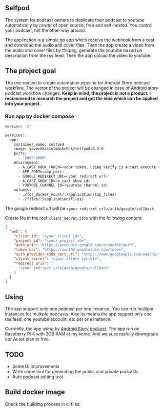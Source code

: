 ## Selfpod

The system for podcast owners to duplicate their podcast to youtube automatically by power of open source; free and
self-hosted. You control your podcast, not the other way around.

The application is a simple go app which receive the webhook from a cast and download the audio and cover files.
Then the app create a video from the audio and cover files by ffmpeg, generate the youtube based on description from the
rss feed. Then the app upload the video to youtube.

## The project goal

The one reason to create automation pipeline for Android Story podcast workflow. The vector of the project will be
changed in case of Android story podcast workflow changes. **Keep in mind, the project is not a product. I recommend to
research the project and get the idea which can be applied into your project.**

### Run app by docker compose

```bash
version: '3'

services:
  app:
    container_name: selfpod
    image: vovochkastelmashchuk/selfpod:0.2.0
    ports:
      - "6000:5000"
    environment:
      - A_CAST_HOOK_TOKEN=<your token, using verify is a cast execute the rest method>
      - APP_PORT=<app port>
      - GOOGLE_REDIRECT_URL=<your redirect url>
      - A_CAST_SHOW_ID=<a cast show id>
      - YOUTUBE_CHANNEL_ID=<youtube channel id>
    volumes:
      - ./for_docker_mount/:/application/tmp_files/
      - ./files/:/application/files/
```

The google redirect url will be `<your redirest url>/auth/google/callback`

Create file in the root `client_secret.json` with the following content:

```json
{
  "web": {
    "client_id": "<your client id>",
    "project_id": "<your project id>",
    "auth_uri": "https://accounts.google.com/o/oauth2/auth",
    "token_uri": "https://oauth2.googleapis.com/token",
    "auth_provider_x509_cert_url": "https://www.googleapis.com/oauth2/v1/certs",
    "client_secret": "<your client secret>",
    "redirect_uris": [
      "<your redirect url>/auth/google/callback"
    ]
  }
}
``` 

## Using

The app support only one podcast per one instance. You can run multiple instances for multiple podcasts.
Also its means the app support only one rss feed, one youtube account, etc per one instance.

Currently, the app using by [Android Story podcast](https://www.youtube.com/channel/UC6-NFk4uOGsKvyisL1QC3rw). The app
run on Raspberry Pi 4 with 2GB RAM at my home. And we successfully downgrade our Acast plan to free.

## TODO

- Some UI improvements
- Write some tool for generating the public and private podcasts.
- Auto podcast editing tool.

## Build docker image

Check the building process in ci files.
